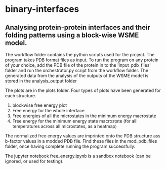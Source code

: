# binary-interfaces
## Analysing protein-protein interfaces and their folding patterns using a block-wise WSME model. 

The workflow folder contains the python scripts used for the project. The program takes PDB format files as input. To run the program on any protein of your choice, add the PDB file of the protein in to the 'input_pdb_files' folder and run the orchestrator.py script from the workflow folder. The generated data from the analysis of the outputs of the WSME model is stored in the analysis_output folder

The plots are in the plots folder. Four types of plots have been generated for each structure. 
1. blockwise free energy plot
2. Free energy for the whole interface 
3. Free energies of all the microstates in the minimum energy macrostate
4. Free energy for the minimum energy state macrostate (for all temperatures across all microstates, as a heatmap)

The normalized free energy values are imprinted onto the PDB structure ass b-factor values in a modded PDB file. Find these files in the mod_pdb_files folder, once having complete running the program successfully. 

The jupyter notebook free_energy.ipynb is a sandbox notebook (can be ignored, or used for testing). 
